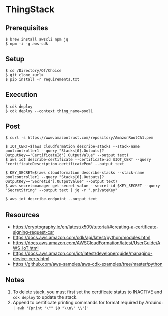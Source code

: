 # ThingStack

## Prerequisites
```
$ brew install awscli npm jq
$ npm -i -g aws-cdk
```

## Setup
```
$ cd /Directory/Of/Choice
$ git clone <url>
$ pip install -r requirements.txt
```

## Execution
```
$ cdk deploy
$ cdk deploy --context thing_name=pool1
```

## Post
```
$ curl -s https://www.amazontrust.com/repository/AmazonRootCA1.pem

$ IOT_CERT=$(aws cloudformation describe-stacks --stack-name poolcontroller1 --query "Stacks[0].Outputs[?OutputKey=='CertificateId'].OutputValue" --output text)
$ aws iot describe-certificate --certificate-id $IOT_CERT --query "certificateDescription.certificatePem" --output text

$ KEY_SECRET=$(aws cloudformation describe-stacks --stack-name poolcontroller1 --query "Stacks[0].Outputs[?OutputKey=='SecretId'].OutputValue" --output text)
$ aws secretsmanager get-secret-value --secret-id $KEY_SECRET --query "SecretString" --output text | jq -r ".privateKey"

$ aws iot describe-endpoint --output text
```

## Resources
* https://cryptography.io/en/latest/x509/tutorial/#creating-a-certificate-signing-request-csr
* https://docs.aws.amazon.com/cdk/api/latest/python/modules.html
* https://docs.aws.amazon.com/AWSCloudFormation/latest/UserGuide/AWS_IoT.html
* https://docs.aws.amazon.com/iot/latest/developerguide/managing-device-certs.html
* https://github.com/aws-samples/aws-cdk-examples/tree/master/python

## Notes
1. To delete stack, you must first set the certificate status to INACTIVE and `cdk deploy` to update the stack.
2. Append to certificate printing commands for format required by Arduino: `| awk '{print "\"" $0 "\\n\" \\"}'`